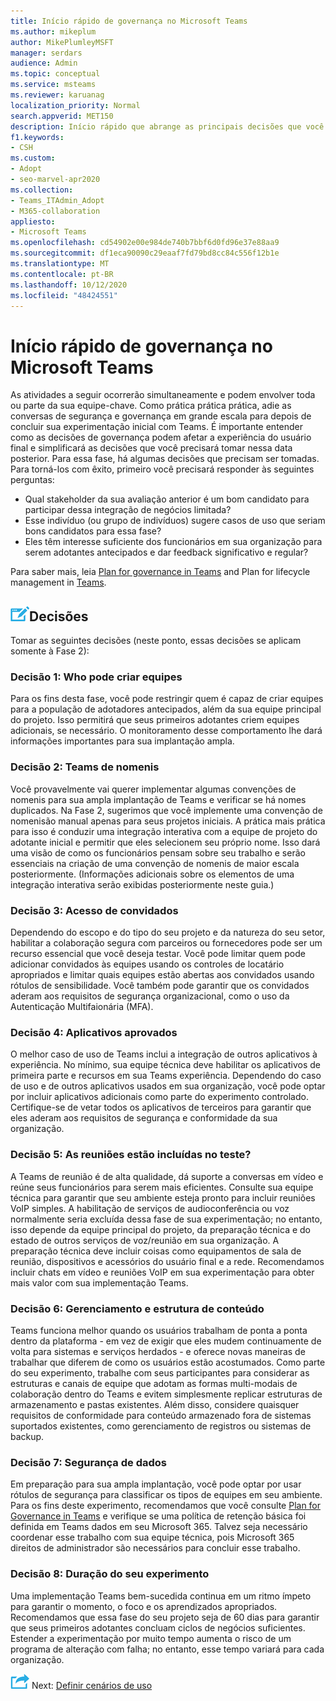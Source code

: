 ```yaml
---
title: Início rápido de governança no Microsoft Teams
ms.author: mikeplum
author: MikePlumleyMSFT
manager: serdars
audience: Admin
ms.topic: conceptual
ms.service: msteams
ms.reviewer: karuanag
localization_priority: Normal
search.appverid: MET150
description: Início rápido que abrange as principais decisões que você precisará tomar para a fase 2 do seu plano de Microsoft Teams de adoção.
f1.keywords:
- CSH
ms.custom:
- Adopt
- seo-marvel-apr2020
ms.collection:
- Teams_ITAdmin_Adopt
- M365-collaboration
appliesto:
- Microsoft Teams
ms.openlocfilehash: cd54902e00e984de740b7bbf6d0fd96e37e88aa9
ms.sourcegitcommit: df1eca90090c29eaaf7fd79bd8cc84c556f12b1e
ms.translationtype: MT
ms.contentlocale: pt-BR
ms.lasthandoff: 10/12/2020
ms.locfileid: "48424551"
---
```

# <a name="governance-quick-start-for-microsoft-teams"></a>Início rápido de governança no Microsoft Teams

As atividades a seguir ocorrerão simultaneamente e podem envolver toda ou parte da sua equipe-chave. Como prática prática prática, adie as conversas de segurança e governança em grande escala para depois de concluir sua experimentação inicial com Teams. É importante entender como as decisões de governança podem afetar a experiência do usuário final e simplificará as decisões que você precisará tomar nessa data posterior. Para essa fase, há algumas decisões que precisam ser tomadas. Para torná-los com êxito, primeiro você precisará responder às seguintes perguntas:

- Qual stakeholder da sua avaliação anterior é um bom candidato para participar dessa integração de negócios limitada?
- Esse indivíduo (ou grupo de indivíduos) sugere casos de uso que seriam bons candidatos para essa fase?  
- Eles têm interesse suficiente dos funcionários em sua organização para serem adotantes antecipados e dar feedback significativo e regular? 

Para saber mais, leia [Plan for governance in Teams](plan-teams-governance.md) and Plan for lifecycle management in [Teams](plan-teams-lifecycle.md).

## <a name="an-icon-representing-a-decision-pointdecisions"></a>![Um ícone representando um ponto de decisão](media/teams-adoption-decision-icon.png)Decisões

Tomar as seguintes decisões (neste ponto, essas decisões se aplicam somente à Fase 2):

### <a name="decision-1-who-can-create-teams"></a>Decisão 1: Who pode criar equipes 

Para os fins desta fase, você pode restringir quem é capaz de criar equipes para a população de adotadores antecipados, além da sua equipe principal do projeto. Isso permitirá que seus primeiros adotantes criem equipes adicionais, se necessário. O monitoramento desse comportamento lhe dará informações importantes para sua implantação ampla.

### <a name="decision-2-teams-naming-conventions"></a>Decisão 2: Teams de nomenis 

Você provavelmente vai querer implementar algumas convenções de nomenis para sua ampla implantação de Teams e verificar se há nomes duplicados. Na Fase 2, sugerimos que você implemente uma convenção de nomenisão manual apenas para seus projetos iniciais. A prática mais prática para isso é conduzir uma integração interativa com a equipe de projeto do adotante inicial e permitir que eles selecionem seu próprio nome. Isso dará uma visão de como os funcionários pensam sobre seu trabalho e serão essenciais na criação de uma convenção de nomenis de maior escala posteriormente. (Informações adicionais sobre os elementos de uma integração interativa serão exibidas posteriormente neste guia.)

### <a name="decision-3-guest-access"></a>Decisão 3: Acesso de convidados

Dependendo do escopo e do tipo do seu projeto e da natureza do seu setor, habilitar a colaboração segura com parceiros ou fornecedores pode ser um recurso essencial que você deseja testar. Você pode limitar quem pode adicionar convidados às equipes usando os controles de locatário apropriados e limitar quais equipes estão abertas aos convidados usando rótulos de sensibilidade. Você também pode garantir que os convidados aderam aos requisitos de segurança organizacional, como o uso da Autenticação Multifaionária (MFA).

### <a name="decision-4-approved-apps"></a>Decisão 4: Aplicativos aprovados

O melhor caso de uso de Teams inclui a integração de outros aplicativos à experiência. No mínimo, sua equipe técnica deve habilitar os aplicativos de primeira parte e recursos em sua Teams experiência. Dependendo do caso de uso e de outros aplicativos usados em sua organização, você pode optar por incluir aplicativos adicionais como parte do experimento controlado. Certifique-se de vetar todos os aplicativos de terceiros para garantir que eles aderam aos requisitos de segurança e conformidade da sua organização.

### <a name="decision-5-are-meetings-included-in-your-test"></a>Decisão 5: As reuniões estão incluídas no teste? 

A Teams de reunião é de alta qualidade, dá suporte a conversas em vídeo e reúne seus funcionários para serem mais eficientes. Consulte sua equipe técnica para garantir que seu ambiente esteja pronto para incluir reuniões VoIP simples. A habilitação de serviços de audioconferência ou voz normalmente seria excluída dessa fase de sua experimentação; no entanto, isso depende da equipe principal do projeto, da preparação técnica e do estado de outros serviços de voz/reunião em sua organização. A preparação técnica deve incluir coisas como equipamentos de sala de reunião, dispositivos e acessórios do usuário final e a rede. Recomendamos incluir chats em vídeo e reuniões VoIP em sua experimentação para obter mais valor com sua implementação Teams. 

### <a name="decision-6-content-management-and-structure"></a>Decisão 6: Gerenciamento e estrutura de conteúdo
Teams funciona melhor quando os usuários trabalham de ponta a ponta dentro da plataforma - em vez de exigir que eles mudem continuamente de volta para sistemas e serviços herdados - e oferece novas maneiras de trabalhar que diferem de como os usuários estão acostumados. Como parte do seu experimento, trabalhe com seus participantes para considerar as estruturas e canais de equipe que adotam as formas multi-modais de colaboração dentro do Teams e evitem simplesmente replicar estruturas de armazenamento e pastas existentes. Além disso, considere quaisquer requisitos de conformidade para conteúdo armazenado fora de sistemas suportados existentes, como gerenciamento de registros ou sistemas de backup.

### <a name="decision-7--data-security"></a>Decisão 7: Segurança de dados

Em preparação para sua ampla implantação, você pode optar por usar rótulos de segurança para classificar os tipos de equipes em seu ambiente. Para os fins deste experimento, recomendamos que você consulte [Plan for Governance in Teams](plan-teams-governance.md) e verifique se uma política de retenção básica foi definida em Teams dados em seu Microsoft 365. Talvez seja necessário coordenar esse trabalho com sua equipe técnica, pois Microsoft 365 direitos de administrador são necessários para concluir esse trabalho.

### <a name="decision-8-length-of-your-experiment"></a>Decisão 8: Duração do seu experimento

Uma implementação Teams bem-sucedida continua em um ritmo ímpeto para garantir o momento, o foco e os aprendizados apropriados. Recomendamos que essa fase do seu projeto seja de 60 dias para garantir que seus primeiros adotantes concluam ciclos de negócios suficientes. Estender a experimentação por muito tempo aumenta o risco de um programa de alteração com falha; no entanto, esse tempo variará para cada organização.  

![Um ícone que representa a próxima etapa ](media/teams-adoption-next-icon.png) Next: [Definir cenários de uso](teams-adoption-define-usage-scenarios.md)
